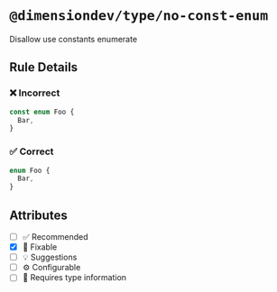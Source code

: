 <!-- begin title -->

# `@dimensiondev/type/no-const-enum`

Disallow use constants enumerate

<!-- end title -->

## Rule Details

### :x: Incorrect

```ts
const enum Foo {
  Bar,
}
```

### :white_check_mark: Correct

```ts
enum Foo {
  Bar,
}
```

## Attributes

<!-- begin attributes -->

- [ ] :white_check_mark: Recommended
- [x] :wrench: Fixable
- [ ] :bulb: Suggestions
- [ ] :gear: Configurable
- [ ] :thought_balloon: Requires type information

<!-- end attributes -->
